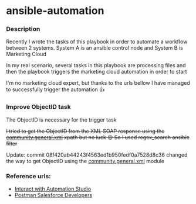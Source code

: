 # ansible-automation

### Description
Recently I wrote the tasks of this playbook in order to automate a workflow 
between 2 systems. System A is an ansible control node and System B is 
Marketing Cloud

In my real scenario, several tasks in this playbook are processing files 
and then the playbook triggers the marketing cloud automation in order to start

I'm no marketing cloud expert, but thanks to the urls bellow 
I have managed to successfully trigger the automation :thumbsup:

### Improve ObjectID task

The ObjectID is necessary for the trigger task

~~I tried to get the ObjectID from the XML SOAP response using 
the [community.general.xml](https://docs.ansible.com/ansible/latest/collections/community/general/xml_module.html) 
xpath but no luck :pensive: So I used regex_search ansible filter~~

Update: commit 08f420ab44243f4563ed1b950fedf0a7528d8c36 changed the way to get ObjectID using the 
[community.general.xml](https://docs.ansible.com/ansible/latest/collections/community/general/xml_module.html) module

### Reference urls:

- [Interact with Automation Studio](https://developer.salesforce.com/docs/atlas.en-us.noversion.mc-apis.meta/mc-apis/interacting_with_automation_studio_via_the_web_service_soap_api.htm)
- [Postman Salesforce Developers](https://www.postman.com/salesforce-developers/workspace/salesforce-developers/collection/14448118-2835a976-010c-4548-92f8-f42c0382758e?ctx=documentation)
